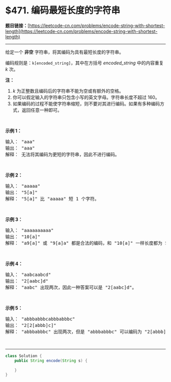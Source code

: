 # $471. 编码最短长度的字符串

**题目链接：**[https://leetcode-cn.com/problems/encode-string-with-shortest-length](https://leetcode-cn.com/problems/encode-string-with-shortest-length)

---

<div class="content__1Y2H">
 <div class="notranslate">
  <p>给定一个 <strong>非空</strong>&nbsp;字符串，将其编码为具有最短长度的字符串。</p> 
  <p>编码规则是：<code>k[encoded_string]</code>，其中在方括号&nbsp;<em>encoded_string </em>中的内容重复 <em>k</em> 次。</p> 
  <p><strong>注：</strong></p> 
  <ol> 
   <li><em>k</em>&nbsp;为正整数且编码后的字符串不能为空或有额外的空格。</li> 
   <li>你可以假定输入的字符串只包含小写的英文字母。字符串长度不超过 160。</li> 
   <li>如果编码的过程不能使字符串缩短，则不要对其进行编码。如果有多种编码方式，返回任意一种即可。</li> 
  </ol> 
  <p>&nbsp;</p> 
  <p><strong>示例 1：</strong></p> 
  <pre class="language-text">输入： "aaa"
输出： "aaa"
解释： 无法将其编码为更短的字符串，因此不进行编码。
</pre> 
  <p>&nbsp;</p> 
  <p><strong>示例 2：</strong></p> 
  <pre class="language-text">输入： "aaaaa"
输出： "5[a]"
解释： "5[a]" 比 "aaaaa" 短 1 个字符。
</pre> 
  <p>&nbsp;</p> 
  <p><strong>示例 3：</strong></p> 
  <pre class="language-text">输入： "aaaaaaaaaa"
输出： "10[a]"
解释： "a9[a]" 或 "9[a]a" 都是合法的编码，和 "10[a]" 一样长度都为 5。
</pre> 
  <p>&nbsp;</p> 
  <p><strong>示例 4：</strong></p> 
  <pre class="language-text">输入： "aabcaabcd"
输出： "2[aabc]d"
解释： "aabc" 出现两次，因此一种答案可以是 "2[aabc]d"。
</pre> 
  <p>&nbsp;</p> 
  <p><strong>示例 5：</strong></p> 
  <pre class="language-text">输入： "abbbabbbcabbbabbbc"
输出： "2[2[abbb]c]"
解释： "abbbabbbc" 出现两次，但是 "abbbabbbc" 可以编码为 "2[abbb]c"，因此一种答案可以是 "2[2[abbb]c]"。
</pre> 
  <p>&nbsp;</p> 
 </div>
</div>

---

```java
class Solution {
    public String encode(String s) {
        
    }
}
```